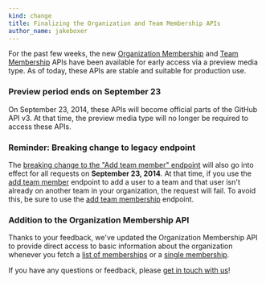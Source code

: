 ```yaml
---
kind: change
title: Finalizing the Organization and Team Membership APIs
author_name: jakeboxer
---
```


For the past few weeks, the new [Organization Membership][org-membership-api] and [Team Membership][team-membership-api] APIs have been available for early access via a preview media type.  As of today, these APIs are stable and suitable for production use.

### Preview period ends on September 23

On September 23, 2014, these APIs will become official parts of the GitHub API v3. At that time, the preview media type will no longer be required to access these APIs.

### Reminder: Breaking change to legacy endpoint

The [breaking change to the "Add team member" endpoint][add-team-member] will also go into effect for all requests on **September 23, 2014**. At that time, if you use the [add team member][add-team-member] endpoint to add a user to a team and that user isn't already on another team in your organization, the request will fail. To avoid this, be sure to use the [add team membership][add-team-membership] endpoint.

### Addition to the Organization Membership API

Thanks to your feedback, we've updated the Organization Membership API to provide direct access to basic information about the organization whenever you fetch a [list of memberships][list-org-memberships] or a [single membership][get-org-membership].

If you have any questions or feedback, please [get in touch with us][contact]!

[contact]: https://github.com/contact?form[subject]=Organization+and+Team+Membership+APIs
[org-membership-api]: /changes/2014-08-28-accepting-organization-invitations-from-the-api/
[team-membership-api]: /changes/2014-08-05-team-memberships-api/
[add-team-member]: /v3/orgs/teams/#add-team-member
[add-team-membership]: /v3/orgs/teams/#add-team-membership
[list-org-memberships]: /v3/orgs/members/#list-your-organization-memberships
[get-org-membership]: /v3/orgs/members/#get-your-organization-membership
